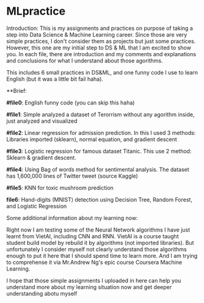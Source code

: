 # MLpractice
Introduction: This is my assignments and practices on purpose of taking a step into Data Science & Machine Learning career. Since those are very simple practices, I don't consider them as projects but just some practices. However, this one are my initial step to DS & ML that I am excited to show you. In each file, there are introduction and my comments and explanations and conclusions for what I understand about those agorithms.

This includes 6 small practices in DS&ML, and one funny code I use to learn English (but it was a little bit fail haha).

**Brief:

**#file0**: English funny code (you can skip this haha)

**#file1**: Simple analyzed a dataset of Terorrism without any agorithm inside, just analyzed and visualized

**#file2**: Linear regression for admission prediction. In this I used 3 methods: Libraries imported (sklearn), normal equation, and gradient descent

**#file3**: Logistic regression for famous dataset Titanic. This use 2 method: Sklearn & gradient descent.

**#file4**: Using Bag of words method for sentimental analysis. The dataset has 1,600,000 lines of Twitter tweet (source Kaggle)

**#file5**: KNN for toxic mushroom prediction

**file6**: Hand-digits (MNIST) detection using Decision Tree, Random Forest, and Logistic Regression

Some additional information about my learning now:

Right now I am testing some of the Neural Network algorithms I have just learnt from VietAI, including CNN and RNN. VietAI is a course taught student build model by rebuild it by algorithms (not imported libraries). But unfortunately I consider myself not clearly understand those algorithms enough to put it here that I should spend time to learn more. And I am trying to comprehense it via Mr.Andrew Ng's epic course Coursera Machine Learning.

I hope that those simple assignments I uploaded in here can help you understand more about my learning situation now and get deeper understanding abotu myself
